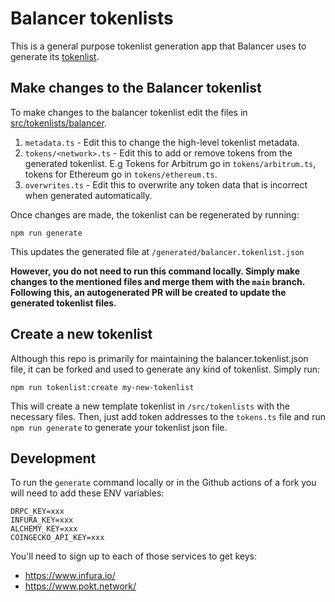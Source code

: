 # Balancer tokenlists

This is a general purpose tokenlist generation app that Balancer uses to
generate its
[tokenlist](https://github.com/balancer/tokenlists/blob/main/generated/balancer.tokenlist.json).

## Make changes to the Balancer tokenlist

To make changes to the balancer tokenlist edit the files in
[src/tokenlists/balancer](https://github.com/balancer/tokenlists/tree/main/src/tokenlists/balancer).

1. `metadata.ts` - Edit this to change the high-level tokenlist metadata.
1. `tokens/<network>.ts` - Edit this to add or remove tokens from the generated
   tokenlist. E.g Tokens for Arbitrum go in `tokens/arbitrum.ts`, tokens for
   Ethereum go in `tokens/ethereum.ts`.
1. `overwrites.ts` - Edit this to overwrite any token data that is incorrect
   when generated automatically.

Once changes are made, the tokenlist can be regenerated by running:

```shell
npm run generate
```

This updates the generated file at `/generated/balancer.tokenlist.json`

**However, you do not need to run this command locally. Simply make changes to
the mentioned files and merge them with the `main` branch. Following this, an
autogenerated PR will be created to update the generated tokenlist files.**

## Create a new tokenlist

Although this repo is primarily for maintaining the balancer.tokenlist.json file,
it can be forked and used to generate any kind of tokenlist. Simply run:

```shell
npm run tokenlist:create my-new-tokenlist
```

This will create a new template tokenlist in `/src/tokenlists` with the
necessary files. Then, just add token addresses to the `tokens.ts` file and run
`npm run generate` to generate your tokenlist json file.

## Development

To run the `generate` command locally or in the Github actions of a fork you
will need to add these ENV variables:

```
DRPC_KEY=xxx
INFURA_KEY=xxx
ALCHEMY_KEY=xxx
COINGECKO_API_KEY=xxx

```

You'll need to sign up to each of those services to get keys:

- https://www.infura.io/
- https://www.pokt.network/

